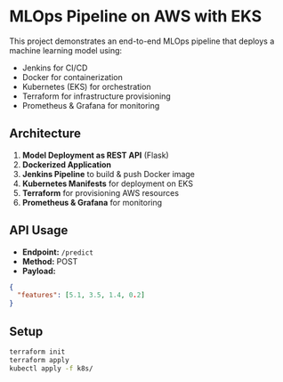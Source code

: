 
# MLOps Pipeline on AWS with EKS

This project demonstrates an end-to-end MLOps pipeline that deploys a machine learning model using:

- Jenkins for CI/CD
- Docker for containerization
- Kubernetes (EKS) for orchestration
- Terraform for infrastructure provisioning
- Prometheus & Grafana for monitoring

## Architecture

1. **Model Deployment as REST API** (Flask)
2. **Dockerized Application**
3. **Jenkins Pipeline** to build & push Docker image
4. **Kubernetes Manifests** for deployment on EKS
5. **Terraform** for provisioning AWS resources
6. **Prometheus & Grafana** for monitoring

## API Usage

- **Endpoint:** `/predict`
- **Method:** POST
- **Payload:**
```json
{
  "features": [5.1, 3.5, 1.4, 0.2]
}
```

## Setup

```bash
terraform init
terraform apply
kubectl apply -f k8s/
```
